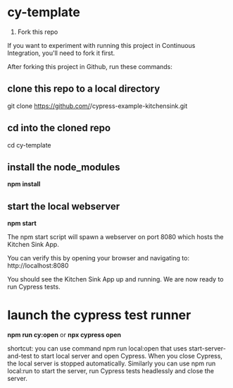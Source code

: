 # cy-template

1. Fork this repo

If you want to experiment with running this project in Continuous Integration, you'll need to fork it first.

After forking this project in Github, run these commands:

## clone this repo to a local directory
git clone https://github.com/<your-username>/cypress-example-kitchensink.git

## cd into the cloned repo
cd cy-template

## install the node_modules
**npm install**

## start the local webserver
**npm start**
  
The npm start script will spawn a webserver on port 8080 which hosts the Kitchen Sink App.

You can verify this by opening your browser and navigating to: http://localhost:8080

You should see the Kitchen Sink App up and running. We are now ready to run Cypress tests.

# launch the cypress test runner
  
**npm run cy:open**
  or 
**npx cypress open**
  
  
shortcut: you can use command npm run local:open that uses start-server-and-test to start local server and open Cypress. When you close Cypress, the local server is stopped automatically. Similarly you can use npm run local:run to start the server, run Cypress tests headlessly and close the server.


